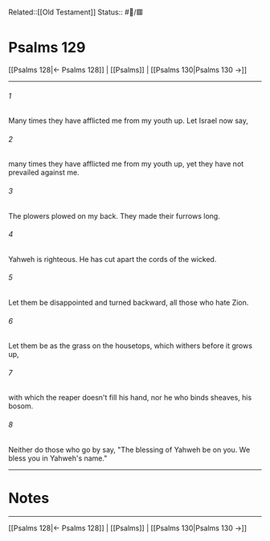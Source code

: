 Related::[[Old Testament]]
Status:: #📖/🟥
# Psalms 129

[[Psalms 128|← Psalms 128]] | [[Psalms]] | [[Psalms 130|Psalms 130 →]]
***



###### 1 
Many times they have afflicted me from my youth up. Let Israel now say, 

###### 2 
many times they have afflicted me from my youth up, yet they have not prevailed against me. 

###### 3 
The plowers plowed on my back. They made their furrows long. 

###### 4 
Yahweh is righteous. He has cut apart the cords of the wicked. 

###### 5 
Let them be disappointed and turned backward, all those who hate Zion. 

###### 6 
Let them be as the grass on the housetops, which withers before it grows up, 

###### 7 
with which the reaper doesn't fill his hand, nor he who binds sheaves, his bosom. 

###### 8 
Neither do those who go by say, "The blessing of Yahweh be on you. We bless you in Yahweh's name."

---
# Notes


***
[[Psalms 128|← Psalms 128]] | [[Psalms]] | [[Psalms 130|Psalms 130 →]]
